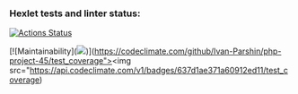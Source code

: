 ### Hexlet tests and linter status:
[![Actions Status](https://github.com/Ivan-Parshin/php-project-45/actions/workflows/hexlet-check.yml/badge.svg)](https://github.com/Ivan-Parshin/php-project-45/actions)

[![Maintainability](<a href="https://codeclimate.com/github/Ivan-Parshin/php-project-45/maintainability"><img src="https://api.codeclimate.com/v1/badges/637d1ae371a60912ed11/maintainability" /></a>)](https://codeclimate.com/github/Ivan-Parshin/php-project-45/test_coverage"><img src="https://api.codeclimate.com/v1/badges/637d1ae371a60912ed11/test_coverage)
